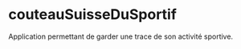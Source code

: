 couteauSuisseDuSportif
======================

Application permettant de garder une trace de son activité sportive.
